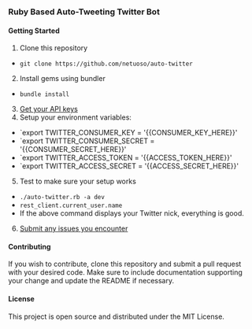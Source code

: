 ### Ruby Based Auto-Tweeting Twitter Bot

#### Getting Started

1. Clone this repository
 - `git clone https://github.com/netuoso/auto-twitter`
2. Install gems using bundler
 - `bundle install`
3. [Get your API keys](https://apps.twitter.com)
4. Setup your environment variables:
 - `export TWITTER_CONSUMER_KEY = '{{CONSUMER_KEY_HERE}}'
 - `export TWITTER_CONSUMER_SECRET = '{{CONSUMER_SECRET_HERE}}'
 - `export TWITTER_ACCESS_TOKEN = '{{ACCESS_TOKEN_HERE}}'
 - `export TWITTER_ACCESS_SECRET = '{{ACCESS_SECRET_HERE}}'
5. Test to make sure your setup works
 - `./auto-twitter.rb -a dev`
 - `rest_client.current_user.name`
 - If the above command displays your Twitter nick, everything is good.
6. [Submit any issues you encounter](https://github.com/netuoso/auto-twitter/issues/new)

#### Contributing

If you wish to contribute, clone this repository and submit a pull request with your
desired code. Make sure to include documentation supporting your change and update the README if necessary.

#### License

This project is open source and distributed under the MIT License.